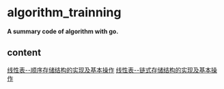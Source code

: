 # algorithm_trainning
**A summary code of algorithm with go.**


## content
[线性表--顺序存储结构的实现及基本操作](list/sq_list.go)
[线性表--链式存储结构的实现及基本操作](list/single_linked_list.go)
